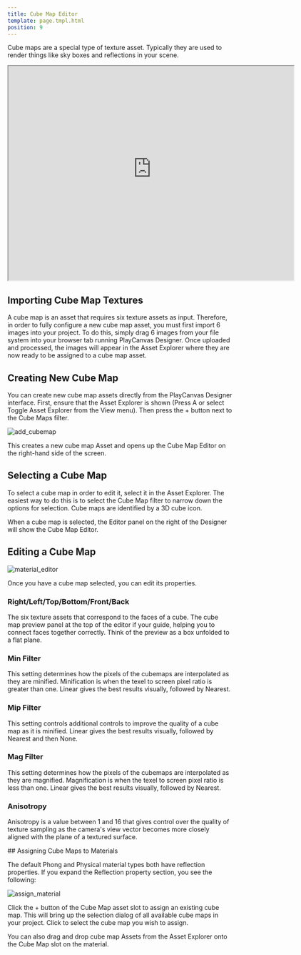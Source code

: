 ```yaml
---
title: Cube Map Editor
template: page.tmpl.html
position: 9
---
```


Cube maps are a special type of texture asset. Typically they are used to render things like sky boxes and reflections in your scene.

<iframe width="640" height="480" src="http://apps.playcanvas.com.s3-website-eu-west-1.amazonaws.com/will/cubemap/bunny/"></iframe>

## Importing Cube Map Textures

A cube map is an asset that requires six texture assets as input. Therefore, in order to fully configure a new cube map asset, you must first import 6 images into your project. To do this, simply drag 6 images from your file system into your browser tab running PlayCanvas Designer. Once uploaded and processed, the images will appear in the Asset Explorer where they are now ready to be assigned to a cube map asset.

## Creating New Cube Map

You can create new cube map assets directly from the PlayCanvas Designer interface. First, ensure that the Asset Explorer is shown (Press A or select Toggle Asset Explorer from the View menu). Then press the + button next to the Cube Maps filter.

![add_cubemap](/images/content_creation/add_cubemap.png)

This creates a new cube map Asset and opens up the Cube Map Editor on the right-hand side of the screen.

## Selecting a Cube Map

To select a cube map in order to edit it, select it in the Asset Explorer. The easiest way to do this is to select the Cube Map filter to narrow down the options for selection. Cube maps are identified by a 3D cube icon.

When a cube map is selected, the Editor panel on the right of the Designer will show the Cube Map Editor.

## Editing a Cube Map

![material_editor](/images/content_creation/cubemap_editor.png)

Once you have a cube map selected, you can edit its properties.

### Right/Left/Top/Bottom/Front/Back
The six texture assets that correspond to the faces of a cube. The cube map preview panel at the top of the editor if your guide, helping you to connect faces together correctly. Think of the preview as a box unfolded to a flat plane.

### Min Filter
This setting determines how the pixels of the cubemaps are interpolated as they are minified. Minification is when the texel to screen pixel ratio is greater than one. Linear gives the best results visually, followed by Nearest.

### Mip Filter
This setting controls additional controls to improve the quality of a cube map as it is minified. Linear gives the best results visually, followed by Nearest and then None.

### Mag Filter
This setting determines how the pixels of the cubemaps are interpolated as they are magnified. Magnification is when the texel to screen pixel ratio is less than one. Linear gives the best results visually, followed by Nearest.

### Anisotropy
Anisotropy is a value between 1 and 16 that gives control over the quality of texture sampling as the camera's view vector becomes more closely aligned with the plane of a textured surface.

## Assigning Cube Maps to Materials

The default Phong and Physical material types both have reflection properties. If you expand the Reflection property section, you see the following:

![assign_material](/images/content_creation/assign_cubemap.png)

Click the + button of the Cube Map asset slot to assign an existing cube map. This will bring up the selection dialog of all available cube maps in your project. Click to select the cube map you wish to assign.

You can also drag and drop cube map Assets from the Asset Explorer onto the Cube Map slot on the material.
